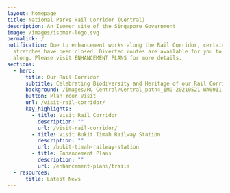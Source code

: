 ```yaml
---
layout: homepage
title: National Parks Rail Corridor (Central)
description: An Isomer site of the Singapore Government
image: /images/isomer-logo.svg
permalink: /
notification: Due to enhancement works along the Rail Corridor, certain
  stretches have been closed. Diverted routes are available for you to walk
  along. Please visit ENHANCEMENT PLANS for more details.
sections:
  - hero:
      title: Our Rail Corridor
      subtitle: Celebrating Biodiversity and Heritage of our Rail Corridor (Central)
      background: /images/RC Central/Central_path4_IMG-20210521-WA0011 - background.jpg
      button: Plan Your Visit
      url: /visit-rail-corridor/
      key_highlights:
        - title: Visit Rail Corridor
          description: ""
          url: /visit-rail-corridor/
        - title: Visit Bukit Timah Railway Station
          description: ""
          url: /bukit-timah-railway-station
        - title: Enhancement Plans
          description: ""
          url: /enhancement-plans/trails
  - resources:
      title: Latest News
---
```

